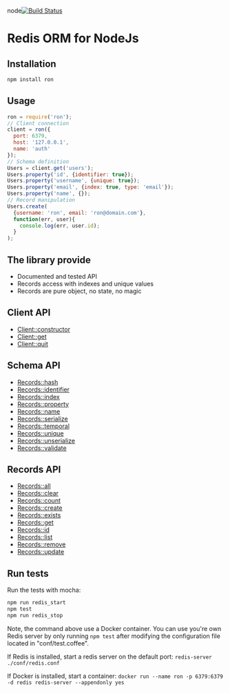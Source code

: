node[![Build Status](https://secure.travis-ci.org/adaltas/node-ron.png)](http://travis-ci.org/adaltas/node-ron)

Redis ORM for NodeJs
====================

Installation
------------

```bash
npm install ron
```

Usage
-----

```javascript
ron = require('ron');
// Client connection
client = ron({
  port: 6379,
  host: '127.0.0.1',
  name: 'auth'
});
// Schema definition
Users = client.get('users');
Users.property('id', {identifier: true});
Users.property('username', {unique: true});
Users.property('email', {index: true, type: 'email'});
Users.property('name', {});
// Record manipulation
Users.create(
  {username: 'ron', email: 'ron@domain.com'},
  function(err, user){
    console.log(err, user.id);
  }
);
```

The library provide
-------------------

*	Documented and tested API
*   Records access with indexes and unique values
*   Records are pure object, no state, no magic

Client API
----------

*   [Client::constructor](http://www.adaltas.com/projects/node-ron/client.html#ron)
*   [Client::get](http://www.adaltas.com/projects/node-ron/client.html#get)
*   [Client::quit](http://www.adaltas.com/projects/node-ron/client.html#quit)

Schema API
----------

*   [Records::hash](http://www.adaltas.com/projects/node-ron/schema.html#hash)
*   [Records::identifier](http://www.adaltas.com/projects/node-ron/schema.html#identifier)
*   [Records::index](http://www.adaltas.com/projects/node-ron/schema.html#index)
*   [Records::property](schema.html#property)
*   [Records::name](http://www.adaltas.com/projects/node-ron/schema.html#name)
*   [Records::serialize](http://www.adaltas.com/projects/node-ron/schema.html#serialize)
*   [Records::temporal](http://www.adaltas.com/projects/node-ron/schema.html#temporal)
*   [Records::unique](http://www.adaltas.com/projects/node-ron/schema.html#unique)
*   [Records::unserialize](http://www.adaltas.com/projects/node-ron/schema.html#unserialize)
*   [Records::validate](http://www.adaltas.com/projects/node-ron/schema.html#validate)

Records API
-----------

*   [Records::all](http://www.adaltas.com/projects/node-ron/records.html#all)
*   [Records::clear](http://www.adaltas.com/projects/node-ron/records.html#clear)
*   [Records::count](http://www.adaltas.com/projects/node-ron/records.html#count)
*   [Records::create](http://www.adaltas.com/projects/node-ron/records.html#create)
*   [Records::exists](http://www.adaltas.com/projects/node-ron/records.html#exists)
*   [Records::get](http://www.adaltas.com/projects/node-ron/records.html#get)
*   [Records::id](http://www.adaltas.com/projects/node-ron/records.html#id)
*   [Records::list](http://www.adaltas.com/projects/node-ron/records.html#list)
*   [Records::remove](http://www.adaltas.com/projects/node-ron/records.html#remove)
*   [Records::update](http://www.adaltas.com/projects/node-ron/records.html#update)

Run tests
---------

Run the tests with mocha:
```bash
npm run redis_start
npm test
npm run redis_stop
```

Note, the command above use a Docker container. You can use you're own Redis server by only running `npm test` after modifying the configuration file located in "conf/test.coffee".

If Redis is installed, start a redis server on the default port: 
`redis-server ./conf/redis.conf`

If Docker is installed, start a container: 
`docker run --name ron -p 6379:6379 -d redis redis-server --appendonly yes`
